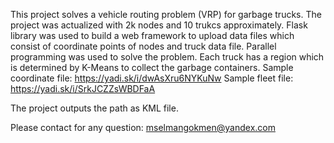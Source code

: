This project solves a vehicle routing problem (VRP) for garbage trucks.
The project was actualized with 2k nodes and 10 trukcs approximately.
Flask library was used to build a web framework to upload data files which consist of coordinate points of nodes and truck data file.
Parallel programming was used to solve the problem.
Each truck has a region which is determined by K-Means to collect the garbage containers.
Sample coordinate file:
https://yadi.sk/i/dwAsXru6NYKuNw
Sample fleet file:
https://yadi.sk/i/SrkJCZZsWBDFaA

The project outputs the path as KML file.

Please contact for any question:
mselmangokmen@yandex.com
